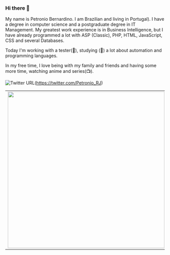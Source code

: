 ### Hi there 👋

My name is Petronio Bernardino. I am Brazilian and living in Portugal). I have a degree in computer science and a postgraduate degree in IT Management. My greatest work experience is in Business Intelligence, but I have already programmed a lot with ASP (Classic), PHP, HTML, JavaScript, CSS and several Databases.

Today I'm working with a tester(🔭), studying (🌱) a lot about automation and programming languages.

In my free time, I love being with my family and friends and having some more time, watching anime and series(📺).


![Twitter URL](https://img.shields.io/twitter/url?label=Twitter&style=social&url=https%3A%2F%2Ftwitter.com%2FPetronio_RJ)(https://twitter.com/Petronio_RJ)

<center>
<table border="0" bordercolor="#000000">
  <tr>
      <td border="0"><img width="495px" bordercolor="#FFFFFF" align="left" src="https://github-readme-stats.vercel.app/api/top-langs/?username=petroniobernardino&hide=html&layout=compact" /></td>
      <td border="0"><img width="495px" bordercolor="#FFFFFF" align="left" src="https://github-readme-stats.vercel.app/api?username=petroniobernardino&theme=default" /></td>
  </tr>   
</table>
</center>
